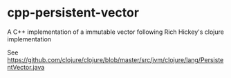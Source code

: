 cpp-persistent-vector
=====================

A C++ implementation of a immutable vector following Rich Hickey's clojure implementation

See https://github.com/clojure/clojure/blob/master/src/jvm/clojure/lang/PersistentVector.java
